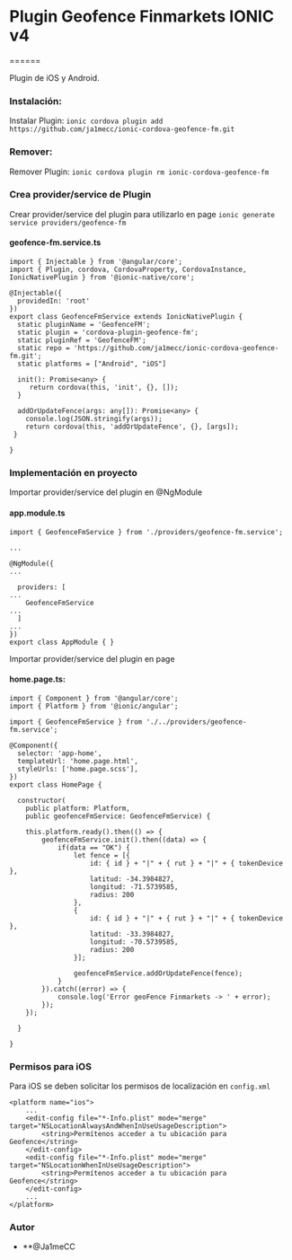 # Plugin Geofence Finmarkets IONIC v4
======

Plugin de iOS y Android.

### Instalación:

Instalar Plugin: `ionic cordova plugin add https://github.com/ja1mecc/ionic-cordova-geofence-fm.git`

### Remover:

Remover Plugin: `ionic cordova plugin rm ionic-cordova-geofence-fm`

### Crea provider/service de Plugin

Crear provider/service del plugin para utilizarlo en page `ionic generate service providers/geofence-fm`

#### geofence-fm.service.ts
```
import { Injectable } from '@angular/core';
import { Plugin, cordova, CordovaProperty, CordovaInstance, IonicNativePlugin } from '@ionic-native/core';

@Injectable({
  providedIn: 'root'
})
export class GeofenceFmService extends IonicNativePlugin {
  static pluginName = 'GeofenceFM';
  static plugin = 'cordova-plugin-geofence-fm';
  static pluginRef = 'GeofenceFM';
  static repo = 'https://github.com/ja1mecc/ionic-cordova-geofence-fm.git';
  static platforms = ["Android", "iOS"]

  init(): Promise<any> { 
     return cordova(this, 'init', {}, []);
  }

  addOrUpdateFence(args: any[]): Promise<any> { 
    console.log(JSON.stringify(args));
    return cordova(this, 'addOrUpdateFence', {}, [args]);
 }
  
}
```


### Implementación en proyecto

Importar provider/service  del plugin en @NgModule

#### app.module.ts
```
import { GeofenceFmService } from './providers/geofence-fm.service';

...

@NgModule({
...

  providers: [
...
    GeofenceFmService
...
  ]
...
})
export class AppModule { }
```

Importar provider/service  del plugin en page

#### home.page.ts:

```
import { Component } from '@angular/core';
import { Platform } from '@ionic/angular';

import { GeofenceFmService } from './../providers/geofence-fm.service';

@Component({
  selector: 'app-home',
  templateUrl: 'home.page.html',
  styleUrls: ['home.page.scss'],
})
export class HomePage {

  constructor(
  	public platform: Platform, 
  	public geofenceFmService: GeofenceFmService) {

	this.platform.ready().then(() => {
		geofenceFmService.init().then((data) => {
			if(data == "OK") {
				let fence = [{
				    id: { id } + "|" + { rut } + "|" + { tokenDevice },
				    latitud: -34.3984827,
				    longitud: -71.5739585,
				    radius: 200
				},
				{
				    id: { id } + "|" + { rut } + "|" + { tokenDevice },
				    latitud: -33.3984827,
				    longitud: -70.5739585,
				    radius: 200
				}];
				
				geofenceFmService.addOrUpdateFence(fence);
			}
		}).catch((error) => {
			console.log('Error geoFence Finmarkets -> ' + error);
		});
	});

  }

}

```

### Permisos para iOS

Para iOS se deben solicitar los permisos de localización en `config.xml`

```
<platform name="ios">
	...
	<edit-config file="*-Info.plist" mode="merge" target="NSLocationAlwaysAndWhenInUseUsageDescription">
	    <string>Permítenos acceder a tu ubicación para Geofence</string>
	</edit-config>
	<edit-config file="*-Info.plist" mode="merge" target="NSLocationWhenInUseUsageDescription">
	    <string>Permítenos acceder a tu ubicación para Geofence</string>
	</edit-config>
	...
</platform>
```

### Autor

* **@Ja1meCC 
